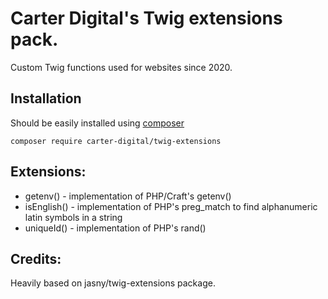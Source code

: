 Carter Digital's Twig extensions pack.
=======================
Custom Twig functions used for websites since 2020.

## Installation
Should be easily installed using [composer](http://getcomposer.org/)

    composer require carter-digital/twig-extensions

## Extensions:
* getenv() - implementation of PHP/Craft's getenv()
* isEnglish() - implementation of PHP's preg_match to find alphanumeric latin symbols in a string
* uniqueId() - implementation of PHP's rand()

## Credits:
Heavily based on jasny/twig-extensions package.